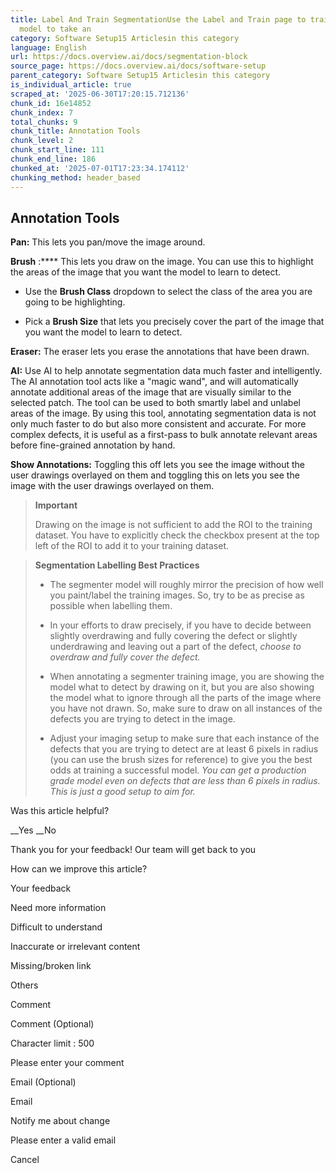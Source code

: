 ```yaml
---
title: Label And Train SegmentationUse the Label and Train page to train a deep-learning
  model to take an
category: Software Setup15 Articlesin this category
language: English
url: https://docs.overview.ai/docs/segmentation-block
source_page: https://docs.overview.ai/docs/software-setup
parent_category: Software Setup15 Articlesin this category
is_individual_article: true
scraped_at: '2025-06-30T17:20:15.712136'
chunk_id: 16e14852
chunk_index: 7
total_chunks: 9
chunk_title: Annotation Tools
chunk_level: 2
chunk_start_line: 111
chunk_end_line: 186
chunked_at: '2025-07-01T17:23:34.174112'
chunking_method: header_based
---
```


## Annotation Tools

**Pan:** This lets you pan/move the image around.

**Brush** :**** This lets you draw on the image. You can use this to highlight the areas of the image that you want the model to learn to detect.

  * Use the **Brush Class** dropdown to select the class of the area you are going to be highlighting.

  * Pick a **Brush Size** that lets you precisely cover the part of the image that you want the model to learn to detect.




**Eraser:** The eraser lets you erase the annotations that have been drawn.

**AI:** Use AI to help annotate segmentation data much faster and intelligently. The AI annotation tool acts like a "magic wand", and will automatically annotate additional areas of the image that are visually similar to the selected patch. The tool can be used to both smartly label and unlabel areas of the image. By using this tool, annotating segmentation data is not only much faster to do but also more consistent and accurate. For more complex defects, it is useful as a first-pass to bulk annotate relevant areas before fine-grained annotation by hand.

**Show Annotations:** Toggling this off lets you see the image without the user drawings overlayed on them and toggling this on lets you see the image with the user drawings overlayed on them.

> **Important**
> 
> Drawing on the image is not sufficient to add the ROI to the training dataset. You have to explicitly check the checkbox present at the top left of the ROI to add it to your training dataset.

> **Segmentation Labelling Best Practices**
> 
>   * The segmenter model will roughly mirror the precision of how well you paint/label the training images. So, try to be as precise as possible when labelling them.
> 
>   * In your efforts to draw precisely, if you have to decide between slightly overdrawing and fully covering the defect or slightly underdrawing and leaving out a part of the defect, _choose to overdraw and fully cover the defect._
> 
>   * When annotating a segmenter training image, you are showing the model what to detect by drawing on it, but you are also showing the model what to ignore through all the parts of the image where you have not drawn. So, make sure to draw on all instances of the defects you are trying to detect in the image.
> 
>   * Adjust your imaging setup to make sure that each instance of the defects that you are trying to detect are at least 6 pixels in radius \(you can use the brush sizes for reference\) to give you the best odds at training a successful model. _You can get a production grade model even on defects that are less than 6 pixels in radius. This is just a good setup to aim for._
> 
> 


Was this article helpful?

__Yes __No

Thank you for your feedback\! Our team will get back to you

How can we improve this article?

Your feedback

Need more information

Difficult to understand

Inaccurate or irrelevant content

Missing/broken link

Others

Comment

Comment \(Optional\)

Character limit : 500

Please enter your comment

Email \(Optional\)

Email

Notify me about change  


Please enter a valid email

Cancel
